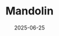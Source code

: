 ---  
layout: startup_page  
title: "Mandolin"  
id: "mandolin.com"  
permalink: "/mandolinmandolin.com06252025/"  
website: "https://www.mandolin.com/"  
funding_round: ""  
funding_amount: "$40M"  
investors: "Greylock Partners, SignalFire, Maverick, SV Angel, Jerry Yang, Guillermo Rauch"  
about: "Mandolin is an AI automation platform that streamlines specialty drug access. Their AI agents automate administrative tasks for healthcare providers, reducing treatment times and costs. Mandolin focuses on therapies for rare and chronic conditions like cancer and Alzheimer's."  
markets: "AI, Healthtech"  
hq: "San Francisco, California, United States"  
founded_year: "2024"  
linkedin: "https://www.linkedin.com/company/withmandolin"  
twitter: ""  
instagram: ""  
facebook: ""  
crunchbase: "https://www.crunchbase.com/organization/mandolin-608b"  
pitchbook: "https://pitchbook.com/profiles/company/615654-19"  

date_display: "25-Jun-2025"  
date: "2025-06-25"

# SEO Optimization  
meta_title: "Mandolin -  Funding ($40M)"  
meta_description: "Mandolin, Mandolin is an AI automation platform that streamlines specialty drug access. Their AI agents automate administrative tasks for healthcare providers, ..."  
meta_keywords: "Mandolin, AI, Healthtech,  funding"  
canonical_url: "https://startup.projectstartups.com/mandolinmandolin.com06252025/"  
---